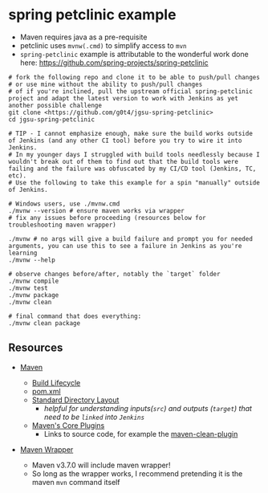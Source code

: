 # spring petclinic example

- Maven requires java as a pre-requisite
- petclinic uses `mvnw(.cmd)` to simplify access to `mvn`
- `spring-petclinic` example is attributable to the wonderful work done here: <https://github.com/spring-projects/spring-petclinic>

```shell
# fork the following repo and clone it to be able to push/pull changes
# or use mine without the ability to push/pull changes
# of if you're inclined, pull the upstream official spring-petclinic project and adapt the latest version to work with Jenkins as yet another possible challenge
git clone <https://github.com/g0t4/jgsu-spring-petclinic>
cd jgsu-spring-petclinic

# TIP - I cannot emphasize enough, make sure the build works outside of Jenkins (and any other CI tool) before you try to wire it into Jenkins.
# In my younger days I struggled with build tools needlessly because I wouldn't break out of them to find out that the build tools were failing and the failure was obfuscated by my CI/CD tool (Jenkins, TC, etc).
# Use the following to take this example for a spin "manually" outside of Jenkins.

# Windows users, use ./mvnw.cmd
./mvnw --version # ensure maven works via wrapper
# fix any issues before proceeding (resources below for troubleshooting maven wrapper)

./mvnw # no args will give a build failure and prompt you for needed arguments, you can use this to see a failure in Jenkins as you're learning
./mvnw --help

# observe changes before/after, notably the `target` folder
./mvnw compile
./mvnw test
./mvnw package
./mvnw clean

# final command that does everything:
./mvnw clean package

```

## Resources

- [Maven](https://maven.apache.org/)
  - [Build Lifecycle](https://maven.apache.org/guides/introduction/introduction-to-the-lifecycle.html)
  - [pom.xml](https://maven.apache.org/guides/introduction/introduction-to-the-pom.html)
  - [Standard Directory Layout](https://maven.apache.org/guides/introduction/introduction-to-the-standard-directory-layout.html)
    - *helpful for understanding inputs(`src`) and outputs (`target`) that need to be `linked` into `Jenkins`*
  - [Maven's Core Plugins](https://maven.apache.org/plugins/index.html#supported-by-the-maven-project)
    - Links to source code, for example the [maven-clean-plugin](https://github.com/apache/maven-clean-plugin/tree/master/src/main/java/org/apache/maven/plugins/clean)

- [Maven Wrapper](https://github.com/takari/maven-wrapper)
  - Maven v3.7.0 will include maven wrapper!
  - So long as the wrapper works, I recommend pretending it is the maven `mvn` command itself
